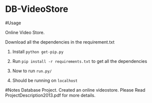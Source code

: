 DB-VideoStore
=============

#Usage 

Online Video Store.

Download all the dependencies in the requirement.txt

1. Install ```python get-pip.py```

2. Run ```pip install -r requirements.txt``` to get all the dependencies

3. Now to run ```run.py/``` 

4. Should be running on ```localhost```

#Notes
Database Project. Created an online videostore. Please Read ProjectDescription2013.pdf for more details.
